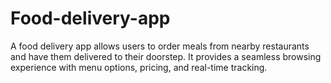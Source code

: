 # Food-delivery-app
A food delivery app allows users to order meals from nearby restaurants and have them delivered to their doorstep. It provides a seamless browsing experience with menu options, pricing, and real-time tracking.
